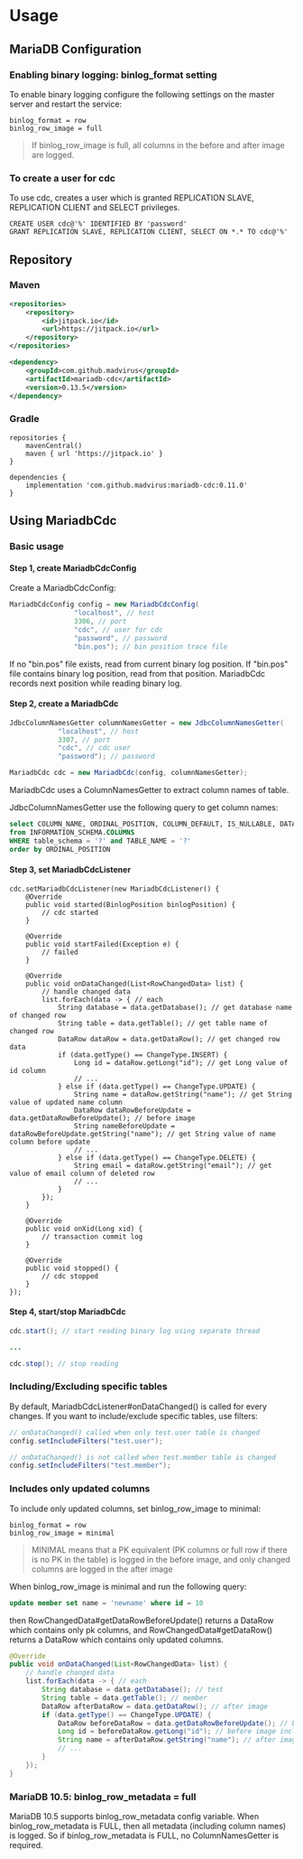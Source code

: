 # Usage

## MariaDB Configuration

### Enabling binary logging: binlog_format setting
To enable binary logging configure the following settings on the master server and restart the service:

```
binlog_format = row
binlog_row_image = full
```

> If binlog_row_image is full, all columns in the before and after image are logged.

### To create a user for cdc
To use cdc, creates a user which is granted REPLICATION SLAVE, REPLICATION CLIENT and SELECT privileges.

```
CREATE USER cdc@'%' IDENTIFIED BY 'password'
GRANT REPLICATION SLAVE, REPLICATION CLIENT, SELECT ON *.* TO cdc@'%'
```

## Repository

### Maven
```xml
<repositories>
    <repository>
        <id>jitpack.io</id>
        <url>https://jitpack.io</url>
    </repository>
</repositories>
```

```xml
<dependency>
    <groupId>com.github.madvirus</groupId>
    <artifactId>mariadb-cdc</artifactId>
    <version>0.13.5</version>
</dependency>
```

### Gradle
```
repositories {
    mavenCentral()
    maven { url 'https://jitpack.io' }
}

dependencies {
    implementation 'com.github.madvirus:mariadb-cdc:0.11.0'
}
```

## Using MariadbCdc

### Basic usage

#### Step 1, create MariadbCdcConfig

Create a MariadbCdcConfig:
```java
MariadbCdcConfig config = new MariadbCdcConfig(
                "localhost", // host
                3306, // port
                "cdc", // user for cdc
                "password", // password
                "bin.pos"); // bin position trace file
```

If no "bin.pos" file exists, read from current binary log position.
If "bin.pos" file contains binary log position, read from that position.
MariadbCdc records next position while reading binary log.

#### Step 2, create a MariadbCdc

```java
JdbcColumnNamesGetter columnNamesGetter = new JdbcColumnNamesGetter(
            "localhost", // host
            3307, // port
            "cdc", // cdc user
            "password"); // password 

MariadbCdc cdc = new MariadbCdc(config, columnNamesGetter);
```

MariadbCdc uses a ColumnNamesGetter to extract column names of table. 

JdbcColumnNamesGetter use the following query to get column names:
```sql
select COLUMN_NAME, ORDINAL_POSITION, COLUMN_DEFAULT, IS_NULLABLE, DATA_TYPE 
from INFORMATION_SCHEMA.COLUMNS 
WHERE table_schema = '?' and TABLE_NAME = '?' 
order by ORDINAL_POSITION
``` 

#### Step 3, set MariadbCdcListener

```
cdc.setMariadbCdcListener(new MariadbCdcListener() {
    @Override
    public void started(BinlogPosition binlogPosition) {
        // cdc started
    }

    @Override
    public void startFailed(Exception e) {
        // failed
    }

    @Override
    public void onDataChanged(List<RowChangedData> list) {
        // handle changed data
        list.forEach(data -> { // each
            String database = data.getDatabase(); // get database name of changed row
            String table = data.getTable(); // get table name of changed row
            DataRow dataRow = data.getDataRow(); // get changed row data
            if (data.getType() == ChangeType.INSERT) {
                Long id = dataRow.getLong("id"); // get Long value of id column
                // ...
            } else if (data.getType() == ChangeType.UPDATE) {
                String name = dataRow.getString("name"); // get String value of updated name column
                DataRow dataRowBeforeUpdate = data.getDataRowBeforeUpdate(); // before image
                String nameBeforeUpdate = dataRowBeforeUpdate.getString("name"); // get String value of name column before update
                // ...
            } else if (data.getType() == ChangeType.DELETE) {
                String email = dataRow.getString("email"); // get value of email column of deleted row
                // ...
            }
        });
    }

    @Override
    public void onXid(Long xid) {
        // transaction commit log 
    }

    @Override
    public void stopped() {
        // cdc stopped
    }
});
```

#### Step 4, start/stop MariadbCdc

```java
cdc.start(); // start reading binary log using separate thread 

...

cdc.stop(); // stop reading
```

### Including/Excluding specific tables

By default, MariadbCdcListener#onDataChanged() is called for every changes.
If you want to include/exclude specific tables, use filters:   

```java
// onDataChanged() called when only test.user table is changed
config.setIncludeFilters("test.user");
```

```java
// onDataChanged() is not called when test.member table is changed
config.setIncludeFilters("test.member");
```

### Includes only updated columns

To include only updated columns, set binlog_row_image to minimal:

```
binlog_format = row
binlog_row_image = minimal
``` 

> MINIMAL means that a PK equivalent (PK columns or full row if there is no PK in the table) is logged in the before image, and only changed columns are logged in the after image

When binlog_row_image is minimal and run the following query:
```sql
update member set name = 'newname' where id = 10
```

then RowChangedData#getDataRowBeforeUpdate() returns a DataRow which contains only pk columns,
and RowChangedData#getDataRow() returns a DataRow which contains only updated columns.

```java
@Override
public void onDataChanged(List<RowChangedData> list) {
    // handle changed data
    list.forEach(data -> { // each
        String database = data.getDatabase(); // test
        String table = data.getTable(); // member
        DataRow afterDataRow = data.getDataRow(); // after image
        if (data.getType() == ChangeType.UPDATE) {
            DataRow beforeDataRow = data.getDataRowBeforeUpdate(); // before image
            Long id = beforeDataRow.getLong("id"); // before image includes only pk columns
            String name = afterDataRow.getString("name"); // after image includes only updated columns
            // ...
        }
    });
}
```

### MariaDB 10.5: binlog_row_metadata = full

MariaDB 10.5 supports binlog_row_metadata config variable.
When binlog_row_metadata is FULL, then all metadata (including column names) is logged.
So if binlog_row_metadata is FULL, no ColumnNamesGetter is required.
